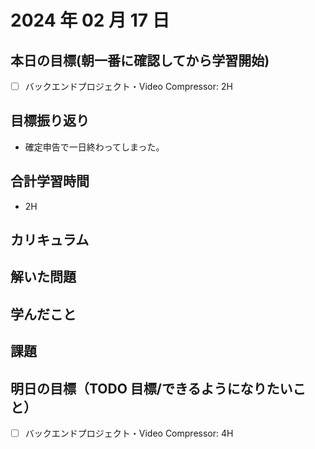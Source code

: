 # 2024 年 02 月 17 日

## 本日の目標(朝一番に確認してから学習開始)

- [ ] バックエンドプロジェクト・Video Compressor: 2H

## 目標振り返り

- 確定申告で一日終わってしまった。

## 合計学習時間

- 2H

## カリキュラム

## 解いた問題

## 学んだこと

## 課題

## 明日の目標（TODO 目標/できるようになりたいこと）

- [ ] バックエンドプロジェクト・Video Compressor: 4H
